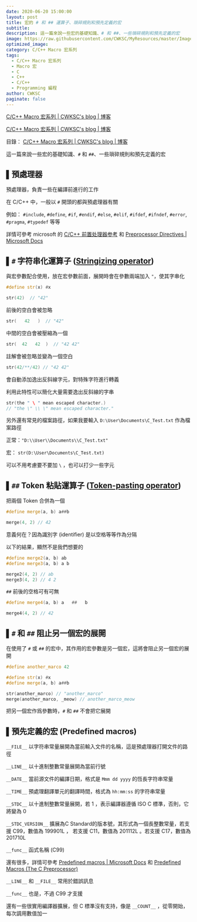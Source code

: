 ```yaml
---
date: 2020-06-20 15:00:00
layout: post
title: 宏的 # 和 ## 運算子、瑣碎規則和預先定義的宏
subtitle: 
description: 這一篇來說一些宏的基礎知識、# 和 ##、一些瑣碎規則和預先定義的宏
image: https://raw.githubusercontent.com/CWKSC/MyResources/master/Image/justin-clark-H7JiEU8Slnw-unsplash.jpg
optimized_image: 
category: C/C++ Macro 宏系列
tags:
  - C/C++ Macro 宏系列
  - Macro 宏
  - C
  - C++
  - C/C++
  - Programming 編程
author: CWKSC
paginate: false
---
```


[C/C++ Macro 宏系列 | CWKSC's blog | 博客](https://cwksc.github.io/C_C++-Macro-宏系列/)

[C/C++ Macro 宏系列 | CWKSC's blog | 博客](https://cwksc.github.io/C_C++-Macro-宏系列/)

目錄： [C/C++ Macro 宏系列 | CWKSC's blog | 博客](https://cwksc.github.io/C_C++-Macro-宏系列/)

這一篇來說一些宏的基礎知識、`#` 和 `##`、一些瑣碎規則和預先定義的宏

## ▌預處理器

預處理器，負責一些在編譯前進行的工作

在 C/C++ 中，一般以 `#` 開頭的都與預處理器有關

例如： `#include`, `#define`, `#if`, `#endif`, `#else`, `#elif`, `#ifdef`, `#ifndef`, `#error`, `#pragma`, `#typedef` 等等

詳情可參考 microsoft 的 [C/C++ 前置处理器参考](https://link.zhihu.com/?target=https%3A//docs.microsoft.com/en-us/cpp/preprocessor/c-cpp-preprocessor-reference%3Fview%3Dvs-2017) 和 [Preprocessor Directives | Microsoft Docs](https://link.zhihu.com/?target=https%3A//docs.microsoft.com/en-us/cpp/preprocessor/preprocessor-directives%3Fview%3Dvs-2017) 

## ▌`#` 字符串化運算子 ([Stringizing operator](https://docs.microsoft.com/en-us/cpp/preprocessor/stringizing-operator-hash?view=vs-2017))

與宏參數配合使用，放在宏參數前面，展開時會在參數兩端加入 `"`，使其字串化

```C++
#define str(x) #x

str(42)  // "42"
```

前後的空白會被忽略

```C++
str(   42   )  // "42"
```

中間的空白會被壓縮為一個

```c++
str(  42   42  )  // "42 42"
```

註解會被忽略並變為一個空白

```c++
str(42/**/42) // "42 42"
```

會自動添加逸出反斜線字元，對特殊字符進行轉義

利用此特性可以簡化大量需要逸出反斜線的字串

```c++
str(the " \ " mean escaped character.)
// "the \" \\ \" mean escaped character."
```

另外還有常見的檔案路徑，如果我要輸入 `D:\User\Documents\C_Test.txt` 作為檔案路徑

正常：`"D:\\User\\Documents\\C_Test.txt"`

宏： `str(D:\User\Documents\C_Test.txt)`

可以不用考慮要不要加 `\` ，也可以打少一些字元

## ▌`##` Token 粘貼運算子 ([Token-pasting operator](https://docs.microsoft.com/en-us/cpp/preprocessor/token-pasting-operator-hash-hash?view=vs-2017))

把兩個 Token 合併為一個

```c++
#define merge(a, b) a##b

merge(4, 2) // 42
```

意義何在？因為識別字 (identifier) 是以空格等等作為分隔

以下的結果，顯然不是我們想要的

```c++
#define merge2(a, b) ab
#define merge3(a, b) a b

merge2(4, 2) // ab
merge3(4, 2) // 4 2
```

`##` 前後的空格可有可無

```c++
#define merge4(a, b) a   ##   b

merge4(4, 2) // 42
```

## ▌`#` 和 `##` 阻止另一個宏的展開

在使用了 `#` 或 `##` 的宏中，其作用的宏參數是另一個宏，這將會阻止另一個宏的展開

```c++
#define another_marco 42

#define str(x) #x
#define merge(a, b) a##b

str(another_marco) // "another_marco"
merge(another_marco, _meow) // another_marco_meow
```

把另一個宏作爲參數時，`#` 和 `##` 不會把它展開

## ▌預先定義的宏 (Predefined macros)

`__FILE__` 以字符串常量展開為當前輸入文件的名稱，這是預處理器打開文件的路徑

`__LINE__` 以十進制整數常量展開為當前行號

`__DATE__` 當前源文件的編譯日期，格式是 `Mmm dd yyyy` 的恆長字符串常量

`__TIME__` 預處理翻譯單元的翻譯時間，格式為 `hh:mm:ss` 的字符串常量

`__STDC__` 以十進制整數常量展開，若 1 ，表示編譯器遵循 ISO C 標準，否則，它將變為 0

`__STDC_VERSION__` 擴展為C Standard的版本號，其形式為一個長整數常量，若支援 C99，數值為 199901L ， 若支援 C11，數值為 201112L 。若支援 C17，數值為 201710L

`__func__` 函式名稱 (C99)

還有很多，詳情可參考 [Predefined macros | Microsoft Docs](https://docs.microsoft.com/en-us/cpp/preprocessor/predefined-macros?view=vs-2019) 和 [Predefined Macros (The C Preprocessor)](https://gcc.gnu.org/onlinedocs/cpp/Predefined-Macros.html#Predefined-Macros)

`__LINE__` 和 `__FILE__` 常用於錯誤訊息

`__func__` 也是，不過 C99 才支援

還有一些很實用編譯器擴展，但 C 標準沒有支持，像是 `__COUNT__` ，從零開始，每次調用數值加一

